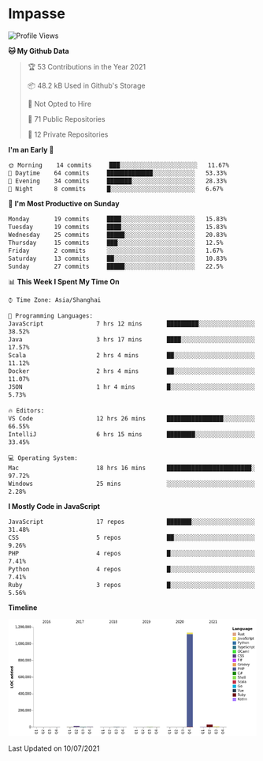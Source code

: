 # Impasse

<!--START_SECTION:waka-->
![Profile Views](http://img.shields.io/badge/Profile%20Views-0-blue)

**🐱 My Github Data** 

> 🏆 53 Contributions in the Year 2021
 > 
> 📦 48.2 kB Used in Github's Storage 
 > 
> 🚫 Not Opted to Hire
 > 
> 📜 71 Public Repositories 
 > 
> 🔑 12 Private Repositories  
 > 
**I'm an Early 🐤** 

```text
🌞 Morning    14 commits     ███░░░░░░░░░░░░░░░░░░░░░░   11.67% 
🌆 Daytime    64 commits     █████████████░░░░░░░░░░░░   53.33% 
🌃 Evening    34 commits     ███████░░░░░░░░░░░░░░░░░░   28.33% 
🌙 Night      8 commits      █░░░░░░░░░░░░░░░░░░░░░░░░   6.67%

```
📅 **I'm Most Productive on Sunday** 

```text
Monday       19 commits     ████░░░░░░░░░░░░░░░░░░░░░   15.83% 
Tuesday      19 commits     ████░░░░░░░░░░░░░░░░░░░░░   15.83% 
Wednesday    25 commits     █████░░░░░░░░░░░░░░░░░░░░   20.83% 
Thursday     15 commits     ███░░░░░░░░░░░░░░░░░░░░░░   12.5% 
Friday       2 commits      ░░░░░░░░░░░░░░░░░░░░░░░░░   1.67% 
Saturday     13 commits     ██░░░░░░░░░░░░░░░░░░░░░░░   10.83% 
Sunday       27 commits     █████░░░░░░░░░░░░░░░░░░░░   22.5%

```


📊 **This Week I Spent My Time On** 

```text
⌚︎ Time Zone: Asia/Shanghai

💬 Programming Languages: 
JavaScript               7 hrs 12 mins       █████████░░░░░░░░░░░░░░░░   38.52% 
Java                     3 hrs 17 mins       ████░░░░░░░░░░░░░░░░░░░░░   17.57% 
Scala                    2 hrs 4 mins        ██░░░░░░░░░░░░░░░░░░░░░░░   11.12% 
Docker                   2 hrs 4 mins        ██░░░░░░░░░░░░░░░░░░░░░░░   11.07% 
JSON                     1 hr 4 mins         █░░░░░░░░░░░░░░░░░░░░░░░░   5.73%

🔥 Editors: 
VS Code                  12 hrs 26 mins      ████████████████░░░░░░░░░   66.55% 
IntelliJ                 6 hrs 15 mins       ████████░░░░░░░░░░░░░░░░░   33.45%

💻 Operating System: 
Mac                      18 hrs 16 mins      ████████████████████████░   97.72% 
Windows                  25 mins             ░░░░░░░░░░░░░░░░░░░░░░░░░   2.28%

```

**I Mostly Code in JavaScript** 

```text
JavaScript               17 repos            ███████░░░░░░░░░░░░░░░░░░   31.48% 
CSS                      5 repos             ██░░░░░░░░░░░░░░░░░░░░░░░   9.26% 
PHP                      4 repos             █░░░░░░░░░░░░░░░░░░░░░░░░   7.41% 
Python                   4 repos             █░░░░░░░░░░░░░░░░░░░░░░░░   7.41% 
Ruby                     3 repos             █░░░░░░░░░░░░░░░░░░░░░░░░   5.56%

```


**Timeline**

![Chart not found](https://raw.githubusercontent.com/impasse/impasse/master/charts/bar_graph.png) 


 Last Updated on 10/07/2021
<!--END_SECTION:waka-->
